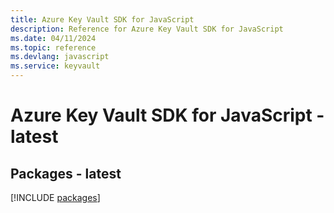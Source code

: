 ```yaml
---
title: Azure Key Vault SDK for JavaScript
description: Reference for Azure Key Vault SDK for JavaScript
ms.date: 04/11/2024
ms.topic: reference
ms.devlang: javascript
ms.service: keyvault
---
```

# Azure Key Vault SDK for JavaScript - latest
## Packages - latest
[!INCLUDE [packages](key-vault-index.md)]
